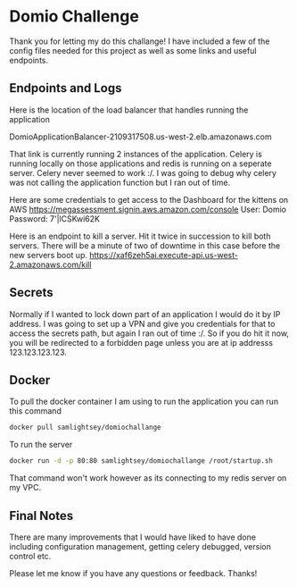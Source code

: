 # Domio Challenge

Thank you for letting my do this challange!
I have included a few of the config files needed for this project as well as some links and useful endpoints.

## Endpoints and Logs

Here is the location of the load balancer that handles running the application

DomioApplicationBalancer-2109317508.us-west-2.elb.amazonaws.com

That link is currently running 2 instances of the application. Celery is running locally on those applications and redis is running on a seperate server. Celery never seemed to work :/. I was going to debug why celery was not calling the application function but I ran out of time.

Here are some credentials to get access to the Dashboard for the kittens on AWS
https://megassessment.signin.aws.amazon.com/console
User: Domio
Password: 7'|lCSKwi62K

Here is an endpoint to kill a server. Hit it twice in succession to kill both servers. There will be a minute of two of downtime in this case before the new servers boot up.
https://xaf6zeh5ai.execute-api.us-west-2.amazonaws.com/kill

## Secrets

Normally if I wanted to lock down part of an application I would do it by IP address. I was going to set up a VPN and give you credentials for that to access the secrets path, but again I ran out of time :/. So if you do hit it now, you will be redirected to a forbidden page unless you are at ip addresss 123.123.123.123. 

## Docker

To pull the docker container I am using to run the application you can run this command
```bash
docker pull samlightsey/domiochallange
```

To run the server
```bash
docker run -d -p 80:80 samlightsey/domiochallange /root/startup.sh
```
That command won't work however as its connecting to my redis server on my VPC.

## Final Notes
There are many improvements that I would have liked to have done including configuration management, getting celery debugged, version control etc. 

Please let me know if you have any questions or feedback.
Thanks!






